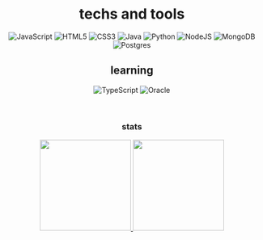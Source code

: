 <h1 align=center>techs and tools</h1>
<div align=center>
          
![JavaScript](https://img.shields.io/badge/javascript-%23323330.svg?style=for-the-badge&logo=javascript&logoColor=%23F7DF1E) 
![HTML5](https://img.shields.io/badge/html5-%23E34F26.svg?style=for-the-badge&logo=html5&logoColor=white) ![CSS3](https://img.shields.io/badge/css3-%231572B6.svg?style=for-the-badge&logo=css3&logoColor=white) ![Java](https://img.shields.io/badge/java-%23ED8B00.svg?style=for-the-badge&logo=openjdk&logoColor=white) ![Python](https://img.shields.io/badge/python-3670A0?style=for-the-badge&logo=python&logoColor=ffdd54) ![NodeJS](https://img.shields.io/badge/node.js-6DA55F?style=for-the-badge&logo=node.js&logoColor=white) ![MongoDB](https://img.shields.io/badge/MongoDB-%234ea94b.svg?style=for-the-badge&logo=mongodb&logoColor=white) ![Postgres](https://img.shields.io/badge/postgres-%23316192.svg?style=for-the-badge&logo=postgresql&logoColor=white)

<h2 align=center>learning</h2>    

![TypeScript](https://img.shields.io/badge/typescript-%23007ACC.svg?style=for-the-badge&logo=typescript&logoColor=white) ![Oracle](https://img.shields.io/badge/Oracle-F80000?style=for-the-badge&logo=oracle&logoColor=white)

<br>
<h3 align=center>stats</h3>
<div>
 <a href="https://github.com/only-zover">
 <img loading="lazy" height="180em" src="https://github-readme-stats.vercel.app/api/top-langs/?username=only-zover&layout=compact&langs_count=7&theme=dracula"/>
 <img loading="lazy" height="180em" src="https://github-readme-stats.vercel.app/api?username=only-zover&show_icons=true&theme=dracula&include_all_commits=true&count_private=true"/>
</div>          
</div>     
